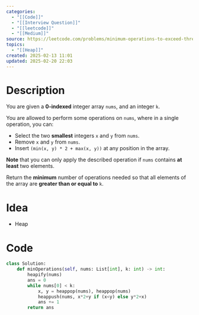 ```yaml
---
categories:
  - "[[Code]]"
  - "[[Interview Question]]"
  - "[[leetcode]]"
  - "[[Medium]]"
source: https://leetcode.com/problems/minimum-operations-to-exceed-threshold-value-ii
topics:
  - "[[Heap]]"
created: 2025-02-13 11:01
updated: 2025-02-20 22:03
---
```

# Description
You are given a **0-indexed** integer array `nums`, and an integer `k`.

You are allowed to perform some operations on `nums`, where in a single operation, you can:

- Select the two **smallest** integers `x` and `y` from `nums`.
- Remove `x` and `y` from `nums`.
- Insert `(min(x, y) * 2 + max(x, y))` at any position in the array.

**Note** that you can only apply the described operation if `nums` contains **at least** two elements.

Return the **minimum** number of operations needed so that all elements of the array are **greater than or equal to** `k`.

# Idea 
- Heap
# Code
```python
class Solution:
    def minOperations(self, nums: List[int], k: int) -> int:
        heapify(nums)
        ans = 0
        while nums[0] < k:
            x, y = heappop(nums), heappop(nums)
            heappush(nums, x*2+y if (x<y) else y*2+x)
            ans += 1
        return ans
```